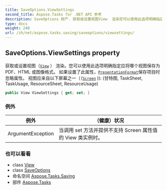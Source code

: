 ```yaml
---
title: SaveOptions.ViewSettings
second_title: Aspose.Tasks for .NET API 参考
description: SaveOptions 财产. 获取或设置视图View  渲染您可以使用此选项明确指定应将哪个视图保存为 PDFHTML 或图像格式 如果设置了此属性PresentationFormat保存项目时忽略属性 视图应来自以下屏幕之一Screen  甘特图 TaskSheet TaskUsage ResourceSheet ResourceUsage
type: docs
weight: 240
url: /zh/net/aspose.tasks.saving/saveoptions/viewsettings/
---
```

## SaveOptions.ViewSettings property

获取或设置视图（[`View`](../view/) ） 渲染。您可以使用此选项明确指定应将哪个视图保存为 PDF、HTML 或图像格式。 如果设置了此属性，[`PresentationFormat`](../../../aspose.tasks.visualization/presentationformat/)保存项目时忽略属性。 视图应来自以下屏幕之一（（[`Screen`](../../../aspose.tasks/view/screen/) )): (甘特图, TaskSheet, TaskUsage, ResourceSheet, ResourceUsage)

```csharp
public View ViewSettings { get; set; }
```

### 例外

| 例外 | （健康）状况 |
| --- | --- |
| ArgumentException | 当调用 set 方法并提供不支持 Screen 属性值的 View 类实例时。 |

### 也可以看看

* class [View](../../../aspose.tasks/view/)
* class [SaveOptions](../)
* 命名空间 [Aspose.Tasks.Saving](../../saveoptions/)
* 部件 [Aspose.Tasks](../../../)


